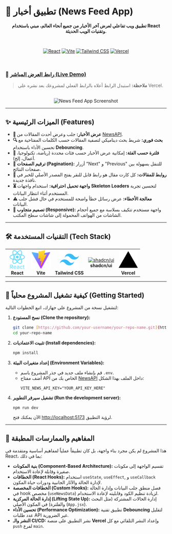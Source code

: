 # 📰 تطبيق أخبار (News Feed App)

<div align="center">

**تطبيق ويب تفاعلي لعرض آخر الأخبار من جميع أنحاء العالم، مبني باستخدام React وتقنيات الويب الحديثة.**

</div>

<br />

<div align="center">

[![React](https://img.shields.io/badge/React-19-blue?style=for-the-badge&logo=react)](https://react.dev/)
[![Vite](https://img.shields.io/badge/Vite-5-purple?style=for-the-badge&logo=vite)](https://vitejs.dev/)
[![Tailwind CSS](https://img.shields.io/badge/Tailwind_CSS-4-38B2AC?style=for-the-badge&logo=tailwind-css)](https://tailwindcss.com/)
[![Vercel](https://img.shields.io/badge/Deployed_on-Vercel-black?style=for-the-badge&logo=vercel)](https://vercel.com)

</div>

<br />

### 🚀 [رابط العرض المباشر (Live Demo)]([https://your-project-name.vercel.app](https://news-feed-app-u4wj.vercel.app/))

> **ملاحظة:** استبدل الرابط أعلاه بالرابط الفعلي لمشروعك بعد نشره على Vercel.

<br />

<div align="center">

  <img src="https://i.imgur.com/example.png" alt="News Feed App Screenshot" width="800"/>

</div>

---

## ✨ الميزات الرئيسية (Features)

- **📰 عرض الأخبار:** جلب وعرض أحدث المقالات من [NewsAPI](https://newsapi.org).
- **🔍 بحث فوري:** شريط بحث ديناميكي لتصفية المقالات حسب الكلمات المفتاحية مع تحسين الأداء باستخدام **Debouncing**.
- **📂 فلترة حسب الفئة:** إمكانية عرض الأخبار حسب فئات محددة (رياضة، تكنولوجيا، أعمال، إلخ).
- **🔢 ترقيم الصفحات (Pagination):** أزرار "Next" و "Previous" للتنقل بسهولة بين صفحات النتائج.
- **🔗 روابط للمقالات:** كل كارت مقال هو رابط قابل للنقر يفتح المصدر الأصلي للخبر في نافذة جديدة.
- **⏳ واجهة تحميل احترافية:** استخدام واجهات **Skeleton Loaders** لتحسين تجربة المستخدم أثناء انتظار البيانات.
- **⚠️ معالجة الأخطاء:** عرض رسائل خطأ واضحة للمستخدم في حال فشل جلب البيانات.
- **📱 تصميم متجاوب (Responsive):** واجهة مستخدم تتكيف بسلاسة مع جميع أحجام الشاشات من الهواتف المحمولة إلى شاشات سطح المكتب.

---

## 🛠️ التقنيات المستخدمة (Tech Stack)

<table>
  <tr>
    <td align="center">
      <a href="https://react.dev/" target="_blank">
        <img src="https://raw.githubusercontent.com/devicons/devicon/master/icons/react/react-original-wordmark.svg" alt="React" width="60" height="60"/>
      </a>
      <br><strong>React</strong>
    </td>
    <td align="center">
      <a href="https://vitejs.dev/" target="_blank">
        <img src="https://raw.githubusercontent.com/devicons/devicon/master/icons/vitejs/vitejs-original.svg" alt="Vite" width="60" height="60"/>
      </a>
      <br><strong>Vite</strong>
    </td>
    <td align="center">
      <a href="https://tailwindcss.com/" target="_blank">
        <img src="https://raw.githubusercontent.com/devicons/devicon/master/icons/tailwindcss/tailwindcss-original.svg" alt="Tailwind CSS" width="60" height="60"/>
      </a>
      <br><strong>Tailwind CSS</strong>
    </td>
    <td align="center">
      <a href="https://ui.shadcn.com/" target="_blank">
        <img src="https://avatars.githubusercontent.com/u/139895814?s=200&v=4" alt="shadcn/ui" width="60" height="60"/>
      </a>
      <br><strong>shadcn/ui</strong>
    </td>
    <td align="center">
      <a href="https://vercel.com/" target="_blank">
        <img src="https://raw.githubusercontent.com/devicons/devicon/master/icons/vercel/vercel-original.svg" alt="Vercel" width="60" height="60"/>
      </a>
      <br><strong>Vercel</strong>
    </td>
  </tr>
</table>

---

## 🚀 كيفية تشغيل المشروع محلياً (Getting Started)

لتشغيل نسخة من المشروع على جهازك، اتبع الخطوات التالية:

1.  **نسخ المستودع (Clone the repository):**
    ```bash
    git clone [https://github.com/your-username/your-repo-name.git](https://github.com/your-username/your-repo-name.git)
    cd your-repo-name
    ```

2.  **تثبيت الاعتماديات (Install dependencies):**
    ```bash
    npm install
    ```

3.  **إعداد متغيرات البيئة (Environment Variables):**
    - قم بإنشاء ملف جديد في جذر المشروع باسم `.env`.
    - أضف مفتاح API الخاص بك من [NewsAPI](https://newsapi.org) داخل الملف بهذا الشكل:
      ```env
      VITE_NEWS_API_KEY="YOUR_API_KEY_HERE"
      ```

4.  **تشغيل سيرفر التطوير (Run the development server):**
    ```bash
    npm run dev
    ```
    الآن يمكنك فتح [http://localhost:5173](http://localhost:5173) لرؤية التطبيق.

---

## 🧠 المفاهيم والممارسات المطبقة

هذا المشروع لم يكن مجرد بناء واجهة، بل كان تطبيقاً عملياً لمفاهيم أساسية ومتقدمة في React، بما في ذلك:

- **بنية المكونات (Component-Based Architecture):** تقسيم الواجهة إلى مكونات صغيرة وقابلة لإعادة الاستخدام.
- **الخطافات (React Hooks):** استخدام `useState`, `useEffect`, و `useCallback` لإدارة الحالة والآثار الجانبية ودورات حياة المكون.
- **الخطافات المخصصة (Custom Hooks):** فصل منطق جلب البيانات وإدارة الحالة في hook مخصص (`useNewsData`) لزيادة تنظيم الكود وقابليته لإعادة الاستخدام.
- **إدارة الحالة المركزية (Lifting State Up):** إدارة الحالات المشتركة (مثل البحث والفلترة) في المكون الأصلي (`App.jsx`).
- **تحسين الأداء (Performance Optimization):** تطبيق تقنية **Debouncing** لتقليل عدد طلبات API غير الضرورية.
- **النشر والـ CI/CD:** نشر التطبيق على منصة **Vercel** وإعداد النشر التلقائي مع كل `push` لفرع `main`.
